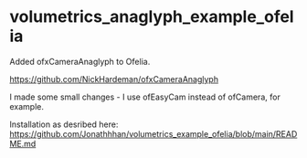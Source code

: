 # volumetrics_anaglyph_example_ofelia

Added ofxCameraAnaglyph to Ofelia.

https://github.com/NickHardeman/ofxCameraAnaglyph

I made some small changes - I use ofEasyCam instead of ofCamera, for example.

Installation as desribed here: https://github.com/Jonathhhan/volumetrics_example_ofelia/blob/main/README.md
